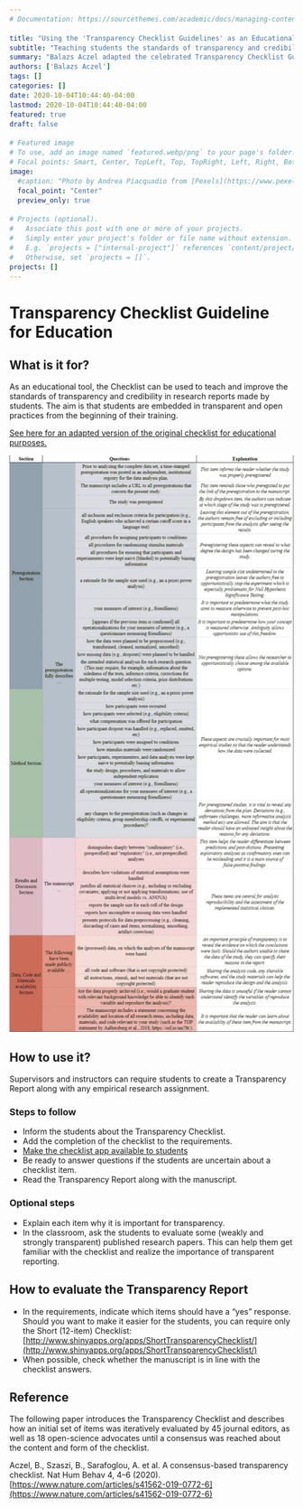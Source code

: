 ```yaml
---
# Documentation: https://sourcethemes.com/academic/docs/managing-content/

title: "Using the 'Transparency Checklist Guidelines' as an Educational tool"
subtitle: "Teaching students the standards of transparency and credibility in research reports."
summary: "Balazs Aczel adapted the celebrated Transparency Checklist Guideline to a classroom setting, allowing students (and educators) to improve the standards of transparency and credibility in student assignments and student research reports."
authors: ['Balazs Aczel']
tags: []
categories: []
date: 2020-10-04T10:44:40-04:00
lastmod: 2020-10-04T10:44:40-04:00
featured: true
draft: false

# Featured image
# To use, add an image named `featured.webp/png` to your page's folder.
# Focal points: Smart, Center, TopLeft, Top, TopRight, Left, Right, BottomLeft, Bottom, BottomRight.
image:
  #caption: "Photo by Andrea Piacquadio from [Pexels](https://www.pexels.com/photo/happy-ethnic-woman-sitting-at-table-with-laptop-3769021/)"
  focal_point: "Center"
  preview_only: true

# Projects (optional).
#   Associate this post with one or more of your projects.
#   Simply enter your project's folder or file name without extension.
#   E.g. `projects = ["internal-project"]` references `content/project/deep-learning/index.md`.
#   Otherwise, set `projects = []`.
projects: []
---
```


# Transparency Checklist Guideline for Education

## What is it for?

As an educational tool, the Checklist can be used to teach and improve the standards of transparency and credibility in research reports made by students. The aim is that students are embedded in transparent and open practices from the beginning of their training.

[See here for an adapted version of the original checklist for educational purposes.](https://docs.google.com/spreadsheets/d/1NxJG5ccRAhvLKngosRVjT8IO2OZ0UDZMN86FW5qGf0Q/edit?usp=sharing)

![](Checklist_v2.webp) 

## How to use it?

Supervisors and instructors can require students to create a Transparency Report along with any empirical research assignment.

### Steps to follow

*   Inform the students about the Transparency Checklist.
*   Add the completion of the checklist to the requirements.
*   [Make the checklist app available to students](http://www.shinyapps.org/apps/TransparencyChecklist/)
*   Be ready to answer questions if the students are uncertain about a checklist item.
*   Read the Transparency Report along with the manuscript.

### Optional steps

*   Explain each item why it is important for transparency.
*   In the classroom, ask the students to evaluate some (weakly and strongly transparent) published research papers. This can help them get familiar with the checklist and realize the importance of transparent reporting. 

## How to evaluate the Transparency Report

*   In the requirements, indicate which items should have a “yes” response. Should you want to make it easier for the students, you can require only the Short (12-item) Checklist: [http://www.shinyapps.org/apps/ShortTransparencyChecklist/](http://www.shinyapps.org/apps/ShortTransparencyChecklist/)
*   When possible, check whether the manuscript is in line with the checklist answers.

## Reference

The following paper introduces the Transparency Checklist and describes how an initial set of items was iteratively evaluated by 45 journal editors, as well as 18 open-science advocates until a consensus was reached about the content and form of the checklist.

Aczel, B., Szaszi, B., Sarafoglou, A. et al. A consensus-based transparency checklist. Nat Hum Behav 4, 4–6 (2020). [https://www.nature.com/articles/s41562-019-0772-6](https://www.nature.com/articles/s41562-019-0772-6)
